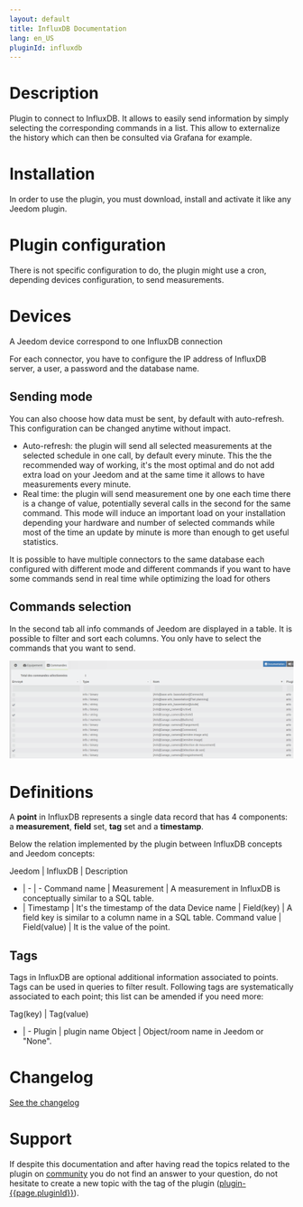 ```yaml
---
layout: default
title: InfluxDB Documentation
lang: en_US
pluginId: influxdb
---
```


# Description

Plugin to connect to InfluxDB. It allows to easily send information by simply selecting the corresponding commands in a list. This allow to externalize the history which can then be consulted via Grafana for example.

# Installation

In order to use the plugin, you must download, install and activate it like any Jeedom plugin.

# Plugin configuration

There is not specific configuration to do, the plugin might use a cron, depending devices configuration, to send measurements.

# Devices

A Jeedom device correspond to one InfluxDB connection

For each connector, you have to configure the IP address of InfluxDB server, a user, a password and the database name.

## Sending mode

You can also choose how data must be sent, by default with auto-refresh. This configuration can be changed anytime without impact.

- Auto-refresh: the plugin will send all selected measurements at the selected schedule in one call, by default every minute.
This the the recommended way of working, it's the most optimal and do not add extra load on your Jeedom and at the same time it allows to have measurements every minute.
- Real time: the plugin will send measurement one by one each time there is a change of value, potentially several calls in the second for the same command. This mode will induce an important load on your installation depending your hardware and number of selected commands while most of the time an update by minute is more than enough to get useful statistics.

It is possible to have multiple connectors to the same database each configured with different mode and different commands if you want to have some commands send in real time while optimizing the load for others

## Commands selection

In the second tab all info commands of Jeedom are displayed in a table. It is possible to filter and sort each columns. You only have to select the commands that you want to send.

![Commands config](../images/commands.png "Commands config")

# Definitions

A **point** in InfluxDB represents a single data record that has 4 components: a **measurement**, **field** set, **tag** set and a **timestamp**.

Below the relation implemented by the plugin between InfluxDB concepts and Jeedom concepts:

Jeedom | InfluxDB | Description
- | - | -
Command name | Measurement | A measurement in InfluxDB is conceptually similar to a SQL table.
- | Timestamp | It's the timestamp of the data
Device name | Field(key) | A field key is similar to a column name in a SQL table.
Command value | Field(value) | It is the value of the point.

## Tags

Tags in InfluxDB are optional additional information associated to points.
Tags can be used in queries to filter result.
Following tags are systematically associated to each point; this list can be amended if you need more:

Tag(key) | Tag(value)
- | -
Plugin | plugin name
Object | Object/room name in Jeedom or "None".

# Changelog

[See the changelog](./changelog)

# Support

If despite this documentation and after having read the topics related to the plugin on [community]({{site.forum}}/tags/plugin-{{page.pluginId}}) you do not find an answer to your question, do not hesitate to create a new topic with the tag of the plugin ([plugin-{{page.pluginId}}]({{site.forum}}/tags/plugin-{{page.pluginId}})).
